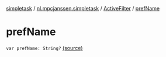 [simpletask](../../index.md) / [nl.mpcjanssen.simpletask](../index.md) / [ActiveFilter](index.md) / [prefName](.)

# prefName

`var prefName: String?` [(source)](https://github.com/mpcjanssen/simpletask-android/blob/master/src/main/java/nl/mpcjanssen/simpletask/ActiveFilter.kt#L47)